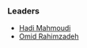 ### Leaders
* [Hadi Mahmoudi](mailto:hm6816@gmail.com)
* [Omid Rahimzadeh](mailto:omidrahemzadeh2@gmail.com)
